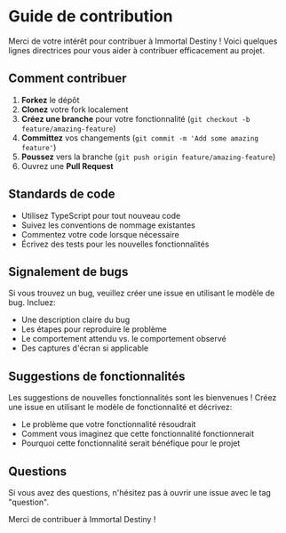 # Guide de contribution

Merci de votre intérêt pour contribuer à Immortal Destiny ! Voici quelques lignes directrices pour vous aider à contribuer efficacement au projet.

## Comment contribuer

1. **Forkez** le dépôt
2. **Clonez** votre fork localement
3. **Créez une branche** pour votre fonctionnalité (`git checkout -b feature/amazing-feature`)
4. **Committez** vos changements (`git commit -m 'Add some amazing feature'`)
5. **Poussez** vers la branche (`git push origin feature/amazing-feature`)
6. Ouvrez une **Pull Request**

## Standards de code

- Utilisez TypeScript pour tout nouveau code
- Suivez les conventions de nommage existantes
- Commentez votre code lorsque nécessaire
- Écrivez des tests pour les nouvelles fonctionnalités

## Signalement de bugs

Si vous trouvez un bug, veuillez créer une issue en utilisant le modèle de bug. Incluez:

- Une description claire du bug
- Les étapes pour reproduire le problème
- Le comportement attendu vs. le comportement observé
- Des captures d'écran si applicable

## Suggestions de fonctionnalités

Les suggestions de nouvelles fonctionnalités sont les bienvenues ! Créez une issue en utilisant le modèle de fonctionnalité et décrivez:

- Le problème que votre fonctionnalité résoudrait
- Comment vous imaginez que cette fonctionnalité fonctionnerait
- Pourquoi cette fonctionnalité serait bénéfique pour le projet

## Questions

Si vous avez des questions, n'hésitez pas à ouvrir une issue avec le tag "question".

Merci de contribuer à Immortal Destiny ! 